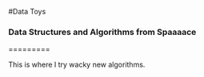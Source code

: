 #Data Toys
### Data Structures and Algorithms from Spaaaace
=========

This is where I try wacky new algorithms. 

